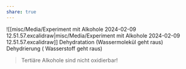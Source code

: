 ```yaml
---
share: true
---
```

 ![[misc/Media/Experiment mit Alkohole 2024-02-09 12.51.57.excalidraw|misc/Media/Experiment mit Alkohole 2024-02-09 12.51.57.excalidraw]]
Dehydratation (Wassermolekül geht raus)
Dehydrierung ( Wasserstoff geht raus)


> Tertiäre Alkohole sind nicht oxidierbar!

